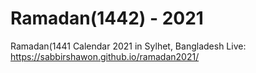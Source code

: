 # Ramadan(1442) - 2021
Ramadan(1441 Calendar 2021 in Sylhet, Bangladesh
Live: https://sabbirshawon.github.io/ramadan2021/
